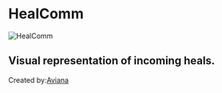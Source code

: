 # HealComm

![HealComm](https://i.imgur.com/qJLv1m5.png)

## Visual representation of incoming heals.
Created by:[Aviana](https://github.com/Aviana)